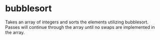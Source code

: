 # bubblesort
Takes an array of integers and sorts the elements utilizing bubblesort. Passes will continue
through the array until no swaps are implemented in the array.